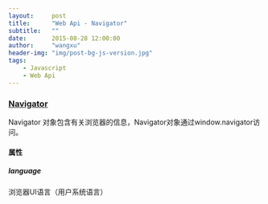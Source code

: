 ```yaml
---
layout:     post
title:      "Web Api - Navigator"
subtitle:   ""
date:       2015-08-28 12:00:00
author:     "wangxu"
header-img: "img/post-bg-js-version.jpg"
tags:
    - Javascript
    - Web Api
---
```


### [Navigator](https://developer.mozilla.org/en-US/docs/Web/API/Navigator)

Navigator 对象包含有关浏览器的信息，Navigator对象通过window.navigator访问。

#### 属性

##### language

浏览器UI语言（用户系统语言）

